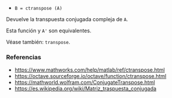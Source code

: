 - `B = ctranspose (A)`

Devuelve la transpuesta conjugada compleja de `A`.

Esta función y `A'` son equivalentes.

Véase también: `transpose`.

### Referencias

- https://www.mathworks.com/help/matlab/ref/ctranspose.html
- https://octave.sourceforge.io/octave/function/ctranspose.html
- https://mathworld.wolfram.com/ConjugateTranspose.html
- https://es.wikipedia.org/wiki/Matriz_traspuesta_conjugada
